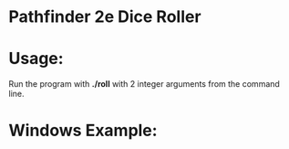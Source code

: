 # Pathfinder 2e Dice Roller

<h1>Usage: </h1>
<p>Run the program with <b>./roll</b> with 2 integer arguments from the command line.</i></p>

<h1>Windows Example:</h1>
